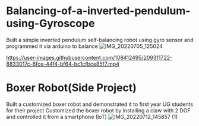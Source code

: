 # Balancing-of-a-inverted-pendulum-using-Gyroscope
Built a simple inverted pendulum self-balancing robot using gyro sensor and programmed it via arduino to balance
![IMG_20220705_125024](https://user-images.githubusercontent.com/108412495/209309727-b2dee248-bc06-4338-bb9d-0067b1232b77.jpg)


https://user-images.githubusercontent.com/108412495/209311722-8833017c-6fce-44f4-bf64-bc1cfbce85f7.mp4

# Boxer Robot(Side Project)
Built a customized boxer robot and demonstrated it to first year UG students for their project
Customized the boxer robot by installing a claw with 2 DOF and controlled it from a smartphone (IoT)
![IMG_20220712_145857 (1)](https://user-images.githubusercontent.com/108412495/209311956-7c967ff7-2404-48b7-9427-c53006476c99.jpg)
